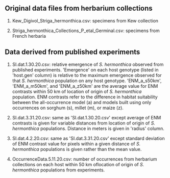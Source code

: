 
## Original data files from herbarium collections
1. Kew_Digivol_Striga_hermonthica.csv: specimens from Kew collection  

2. Striga_hermonthica_Collections_P_etal_Germinal.csv: specimens from French herbaria  

## Data derived from published experiments
1. SI.dat.1.30.20.csv: relative emergence of *S. hermonthica* observed from published experiments. 'Emergence' on each host genotype (listed in 'host.gen' column) is relative to the maximum emergence observed for that *S. hermonthica* population on any host genotype. 'ENM_a_s50km', 'ENM_a_m50km',	and 'ENM_a_z50km' are the average value for ENM contrasts within 50 km of location of origin of *S. hermonthica* population. ENM contrasts refer to the difference in habitat suitability between the all-occurrence model (a) and models built using only occurrences on sorghum (s), millet (m), or maize (z).

2. SI.dat.3.31.20.csv: same as 'SI.dat.1.30.20.csv' except average of ENM contrasts is given for variable distances from location of origin of *S. hermonthica* populations. Distance in meters is given in 'radius' column.

3. SI.dat.4.2.20.csv: same as 'SI.dat.3.31.20.csv' except standard deviation of ENM contrast value for pixels within a given distance of *S. hermonthica* populations is given rather than the mean value.  

4. OccurrenceData.5.11.20.csv: number of occurrences from herbarium collections on each host within 50 km oflocation of origin of *S. hermonthica* populations from experiments. 
